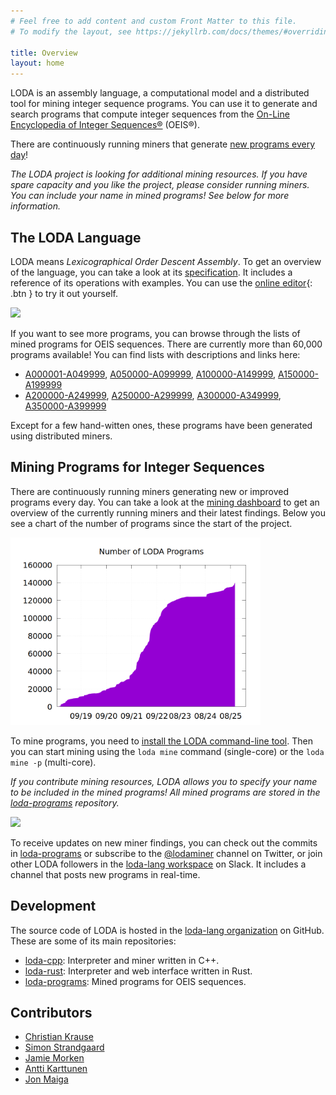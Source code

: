 ```yaml
---
# Feel free to add content and custom Front Matter to this file.
# To modify the layout, see https://jekyllrb.com/docs/themes/#overriding-theme-defaults

title: Overview
layout: home
---
```


LODA is an assembly language, a computational model and a distributed tool for mining integer sequence programs. You can use it to generate and search programs that compute integer sequences from the [On-Line Encyclopedia of Integer Sequences®](https://oeis.org/) (OEIS®).

There are continuously running miners that generate [new programs every day](http://dashboard.loda-lang.org/grafana)!

*The LODA project is looking for additional mining resources. If you have spare capacity and you like the project, please consider running miners. You can include your name in mined programs! See below for more information.*

## The LODA Language

LODA means _Lexicographical Order Descent Assembly_. To get an overview of the language, you can take a look at its [specification](spec). It includes a reference of its operations with examples. You can use the [online editor](edit/?oeis=45){: .btn } to try it out yourself.

<a href="https://loda-lang.org/edit/?oeis=2994"><img src="https://github.com/loda-lang/loda-lang.github.io/raw/master/loda-editor.png" width=300></a>

If you want to see more programs, you can browse through the lists of mined programs for OEIS sequences. There are currently more than 60,000 programs available! You can find lists with descriptions and links here:

* [A000001-A049999](list0), [A050000-A099999](list1), [A100000-A149999](list2), [A150000-A199999](list3)
* [A200000-A249999](list4), [A250000-A299999](list5), [A300000-A349999](list6), [A350000-A399999](list7)

Except for a few hand-witten ones, these programs have been generated using distributed miners.

## Mining Programs for Integer Sequences

There are continuously running miners generating new or improved programs every day. You can take a look at the [mining dashboard](http://dashboard.loda-lang.org/grafana) to get an overview of the currently running miners and their latest findings. Below you see a chart of the number of programs since the start of the project.

<img src="https://raw.githubusercontent.com/loda-lang/loda-programs/main/program_counts.png" width=400 />

To mine programs, you need to [install the LODA command-line tool](install). Then you can start mining using the `loda mine` command (single-core) or the `loda mine -p` (multi-core).

_If you contribute mining resources, LODA allows you to specify your name to be included in the mined programs! All mined programs are stored in the [loda-programs](https://github.com/loda-lang/loda-programs) repository._

<a href="https://github.com/loda-lang/loda-lang.github.io/raw/master/loda-mine.png"><img src="https://github.com/loda-lang/loda-lang.github.io/raw/master/loda-mine.png" width=300></a>

To receive updates on new miner findings, you can check out the commits in [loda-programs](https://github.com/loda-lang/loda-programs/commits/main) or subscribe to the [@lodaminer](https://twitter.com/lodaminer) channel on Twitter, or join other LODA followers in the [loda-lang workspace](https://loda-lang.slack.com/) on Slack.
It includes a channel that posts new programs in real-time.

## Development

The source code of LODA is hosted in the [loda-lang organization](https://github.com/loda-lang) on GitHub. These are some of its main repositories:

* [loda-cpp](https://github.com/loda-lang/loda-cpp): Interpreter and miner written in C++.
* [loda-rust](https://github.com/loda-lang/loda-rust): Interpreter and web interface written in Rust.
* [loda-programs](https://github.com/loda-lang/loda-programs): Mined programs for OEIS sequences.

## Contributors

* [Christian Krause](https://github.com/ckrause)
* [Simon Strandgaard](https://github.com/neoneye)
* [Jamie Morken](https://github.com/jmorken)
* [Antti Karttunen](https://github.com/karttu)
* [Jon Maiga](https://github.com/jonmaiga)
